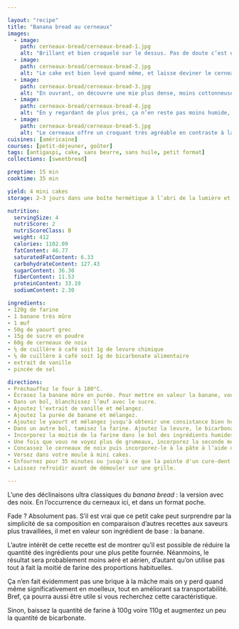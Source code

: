 ```yaml
---

layout: "recipe"
title: "Banana bread au cerneaux"
images:
  - image:
    path: cerneaux-bread/cerneaux-bread-1.jpg
    alt: "Brillant et bien craquelé sur le dessus. Pas de doute c’est un petit banana bread sucré."
  - image:
    path: cerneaux-bread/cerneaux-bread-2.jpg
    alt: "Le cake est bien levé quand même, et laisse deviner le cerneaux. On dirait un petit coussin avec sa texture caractéristique."
  - image:
    path: cerneaux-bread/cerneaux-bread-3.jpg
    alt: "En ouvrant, on découvre une mie plus dense, moins cottonneuse."
  - image:
    path: cerneaux-bread/cerneaux-bread-4.jpg
    alt: "En y regardant de plus près, ça n’en reste pas moins humide, avec de beaux morceaux de cerneaux."
  - image:
    path: cerneaux-bread/cerneaux-bread-5.jpg
    alt: "Le cerneaux offre un croquant très agréable en contraste à la mie."
cuisines: [américaine]
courses: [petit-déjeuner, goûter]
tags: [antigaspi, cake, sans beurre, sans huile, petit format]
collections: [sweetbread]

preptime: 15 min
cooktime: 35 min

yield: 4 mini cakes
storage: 2–3 jours dans une boîte hermétique à l’abri de la lumière et de la chaleur. 5 jours au frigo. 2 mois au congélateur.

nutrition:
  servingSize: 4
  nutriScore: 2
  nutriScoreClass: B
  weight: 412
  calories: 1102.09
  fatContent: 46.77
  saturatedFatContent: 6.33
  carbohydrateContent: 127.43
  sugarContent: 36.30
  fiberContent: 11.53
  proteinContent: 33.19
  sodiumContent: 2.30

ingredients:
- 120g de farine
- 1 banane très mûre
- 1 œuf
- 50g de yaourt grec
- 15g de sucre en poudre
- 60g de cerneaux de noix
- ⅛ de cuillère à café soit 1g de levure chimique
- ⅛ de cuillère à café soit 1g de bicarbonate alimentaire
- extrait de vanille
- pincée de sel

directions:
- Préchauffez le four à 180°C.
- Écrasez la banane mûre en purée. Pour mettre en valeur la banane, vous pouvez conserver de petits morceaux dans la purée. Réservez.
- Dans un bol, blanchissez l’œuf avec le sucre.
- Ajoutez l'extrait de vanille et mélangez. 
- Ajoutez la purée de banane et mélangez.
- Ajoutez le yaourt et mélangez jusqu'à obtenir une consistance bien homogène.
- Dans un autre bol, tamisez la farine. Ajoutez la levure, le bicarbonate et le sel. Mélangez. 
- Incorporez la moitié de la farine dans le bol des ingrédients humides à la maryse. 
- Une fois que vous ne voyez plus de grumeaux, incorporez la seconde moitié.
- Concassez le cerneaux de noix puis incorporez-le à la pâte à l’aide d’une maryse.
- Versez dans votre moule à mini cakes.
- Enfournez pour 35 minutes ou jusqu'à ce que la pointe d'un cure-dent ressorte sèche. 
- Laissez refroidir avant de démouler sur une grille.

---
```


L’une des déclinaisons ultra classiques du <i lang="en">banana bread</i>&nbsp;: la version avec des noix. En l’occurrence du cerneaux ici, et dans un format poche.

Fade&nbsp;? Absolument pas. S’il est vrai que ce petit cake peut surprendre par la simplicité de sa composition en comparaison d’autres recettes aux saveurs plus travaillées, il met en valeur son ingrédient de base&nbsp;: la banane.

L’autre intérêt de cette recette est de montrer qu’il est possible de réduire la quantité des ingrédients pour une plus petite fournée. Néanmoins, le résultat sera probablement moins aéré et aérien, d’autant qu’on utilise pas tout à fait la moitié de farine des proportions habituelles. 

Ça n’en fait évidemment pas une brique à la mâche mais on y perd quand même significativement en moelleux, tout en améliorant sa transportabilité. Bref, ça pourra aussi être utile si vous recherchez cette caractéristique.

Sinon, baissez la quantité de farine à 100g voire 110g et augmentez un peu la quantité de bicarbonate.